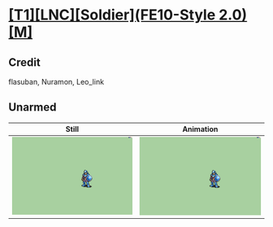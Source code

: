 # [\[T1\]\[LNC\]\[Soldier\]\(FE10-Style 2.0\)\[M\]](../)

## Credit

flasuban, Nuramon, Leo_link
	
## Unarmed

| Still | Animation |
| :---: | :-------: |
| ![Unarmed still](./Unarmed_000.png) | ![Unarmed animation](./Unarmed.gif) |
